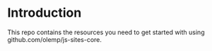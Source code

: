 # Introduction
This repo contains the resources you need to get started with using github.com/olemp/js-sites-core.
